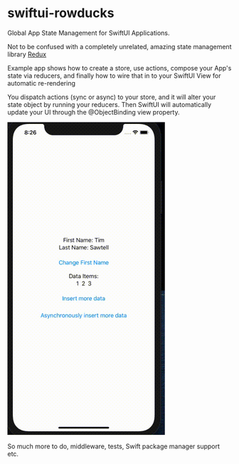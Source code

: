 # swiftui-rowducks
Global App State Management for SwiftUI Applications.

Not to be confused with a completely unrelated, amazing state management library [Redux](https://redux.js.org/)

Example app shows how to create a store, use actions, compose your App's state via reducers, and finally how to wire that in to your SwiftUI View for automatic re-rendering

You dispatch actions (sync or async) to your store, and it will alter your state object by running your reducers. Then SwiftUI will automatically update your UI through the @ObjectBinding view property. 

![](demo.gif)

So much more to do, middleware, tests, Swift package manager support etc.
